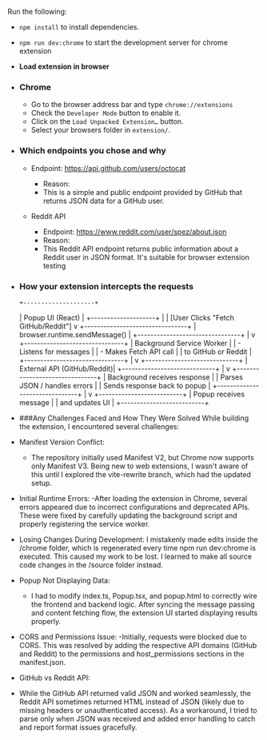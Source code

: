 

Run the following:

- `npm install` to install dependencies.
- `npm run dev:chrome` to start the development server for chrome extension


- **Load extension in browser**

- ### Chrome

  - Go to the browser address bar and type `chrome://extensions`
  - Check the `Developer Mode` button to enable it.
  - Click on the `Load Unpacked Extension…` button.
  - Select your browsers folder in `extension/`.

- ### Which endpoints you chose and why
   - Endpoint: https://api.github.com/users/octocat
     - Reason:
     - This is a simple and public endpoint provided by GitHub that returns JSON data for a GitHub user.

  - Reddit API
    - Endpoint: https://www.reddit.com/user/spez/about.json
    - Reason:
    - This Reddit API endpoint returns public information about a Reddit user in JSON format. It's suitable for browser extension testing

- ### How your extension intercepts the requests
      +--------------------+
   |   Popup UI (React) |
   +--------------------+
           |
           | [User Clicks "Fetch GitHub/Reddit"]
           v
+--------------------------------+
| browser.runtime.sendMessage() |
+--------------------------------+
           |
           v
+-------------------------------+
| Background Service Worker     |
| - Listens for messages        |
| - Makes Fetch API call        |
|   to GitHub or Reddit         |
+-------------------------------+
           |
           v
+-----------------------------+
| External API (GitHub/Reddit)|
+-----------------------------+
           |
           v
+-------------------------------+
| Background receives response  |
| Parses JSON / handles errors  |
| Sends response back to popup  |
+-------------------------------+
           |
           v
+--------------------------+
| Popup receives message   |
| and updates UI           |
+--------------------------+

- ###Any Challenges Faced and How They Were Solved
While building the extension, I encountered several challenges:

- Manifest Version Conflict:
  - The repository initially used Manifest V2, but Chrome now supports only Manifest V3. Being new to web extensions, I wasn't aware of this until I explored the vite-rewrite branch, which had the updated setup.

 - Initial Runtime Errors:
   -After loading the extension in Chrome, several errors appeared due to incorrect configurations and deprecated APIs. These were fixed by carefully updating the background script and properly registering the service worker.

 - Losing Changes During Development:
I mistakenly made edits inside the /chrome folder, which is regenerated every time npm run dev:chrome is executed. This caused my work to be lost. I learned to make all source code changes in the /source folder instead.

 - Popup Not Displaying Data:
   - I had to modify index.ts, Popup.tsx, and popup.html to correctly wire the frontend and backend logic. After syncing the message passing and content fetching flow, the extension UI started displaying results properly.

 - CORS and Permissions Issue:
   -Initially, requests were blocked due to CORS. This was resolved by adding the respective API domains (GitHub and Reddit) to the permissions and host_permissions sections in the manifest.json.

 - GitHub vs Reddit API:
  - While the GitHub API returned valid JSON and worked seamlessly, the Reddit API sometimes returned HTML instead of JSON (likely due to missing headers or unauthenticated access). As a workaround, I tried to parse only when JSON was received and added error handling to catch and report format issues gracefully.



